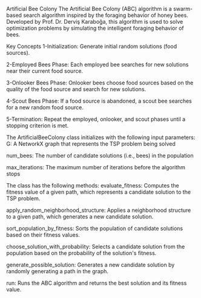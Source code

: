 Artificial Bee Colony
The Artificial Bee Colony (ABC) algorithm is a swarm-based search algorithm inspired by the foraging behavior of honey bees. Developed by Prof. Dr. Derviş Karaboğa, this algorithm is used to solve optimization problems by simulating the intelligent foraging behavior of bees.

Key Concepts
1-Initialization: Generate initial random solutions (food sources).

2-Employed Bees Phase: Each employed bee searches for new solutions near their current food source.

3-Onlooker Bees Phase: Onlooker bees choose food sources based on the quality of the food source and search for new solutions.

4-Scout Bees Phase: If a food source is abandoned, a scout bee searches for a new random food source.

5-Termination: Repeat the employed, onlooker, and scout phases until a stopping criterion is met.

The ArtificialBeeColony class initializes with the following input parameters:
G: A NetworkX graph that represents the TSP problem being solved

num_bees: The number of candidate solutions (i.e., bees) in the population

max_iterations: The maximum number of iterations before the algorithm stops

The class has the following methods:
evaluate_fitness: Computes the fitness value of a given path, which represents a candidate solution to the TSP problem.

apply_random_neighborhood_structure: Applies a neighborhood structure to a given path, which generates a new candidate solution.

sort_population_by_fitness: Sorts the population of candidate solutions based on their fitness values.

choose_solution_with_probability: Selects a candidate solution from the population based on the probability of the solution's fitness.

generate_possible_solution: Generates a new candidate solution by randomly generating a path in the graph.

run: Runs the ABC algorithm and returns the best solution and its fitness value.
